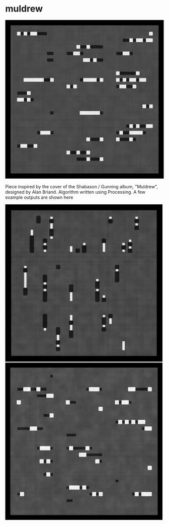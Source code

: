 # muldrew

![muldrew1](muldrew1.png)


Piece inspired by the cover of the Shabason / Gunning album, "Muldrew", designed by Alan Briand. Algorithm written using Processing. A few example outputs are shown here

<img src="muldrew2.png" width="500" height="500"> <img src="muldrew3.png" width="500" height="500">
